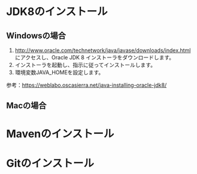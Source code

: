 # JDK8のインストール

## Windowsの場合

1. http://www.oracle.com/technetwork/java/javase/downloads/index.html にアクセスし、Oracle JDK 8 インストーラをダウンロードします。
1. インストーラを起動し、指示に従ってインストールします。
1. 環境変数JAVA_HOMEを設定します。

参考：https://weblabo.oscasierra.net/java-installing-oracle-jdk8/

## Macの場合

# Mavenのインストール

# Gitのインストール
